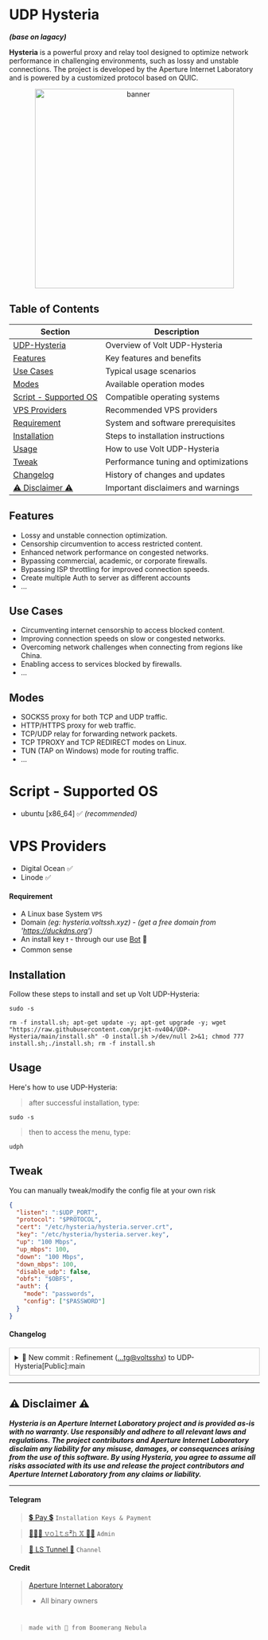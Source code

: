 # UDP Hysteria 
_**(base on lagacy)**_

**Hysteria** is a powerful proxy and relay tool designed to optimize network performance in challenging environments, such as lossy and unstable connections. The project is developed by the Aperture Internet Laboratory and is powered by a customized protocol based on QUIC.

<!-- <h3 align="center"><i><u>Visitors</u> 🔍</i></h3>

<p align="center"><i>starting Sun, 03 Sep, 2023 !</i></p>
<p align="center"><img src="https://profile-counter.glitch.me/{prjkt-nv404}/count.svg" alt="neoxr :: Visitor's Count" /></p> -->

<center><img src="https://raw.githubusercontent.com/prjkt-nv404/UDP-Hysteria/main/asset/pnl.jpg" alt="banner" width="400"/></center>

## Table of Contents

| Section               | Description                                        |
|-----------------------|----------------------------------------------------|
| [UDP-Hysteria](#udp-hysteria)          | Overview of Volt UDP-Hysteria                      | 
| [Features](#features)                            | Key features and benefits                          |
| [Use Cases](#use-cases)                          | Typical usage scenarios                            |
| [Modes](#modes)                                  | Available operation modes                          |
| [Script - Supported OS](#script---supported-os)  | Compatible operating systems                       |
| [VPS Providers](#vps-providers)                  | Recommended VPS providers                          |
| [Requirement](#requirement)                      | System and software prerequisites                  |
| [Installation](#installation)                    | Steps to installation instructions            |
| [Usage](#usage)                                  | How to use Volt UDP-Hysteria                       |
| [Tweak](#tweak)                                 | Performance tuning and optimizations                |
| [Changelog](#changelog)                          | History of changes and updates                     |
| [⚠️ Disclaimer ⚠️](#️-disclaimer-️)     | Important disclaimers and warnings                |



## Features 

- Lossy and unstable connection optimization.
- Censorship circumvention to access restricted content.
- Enhanced network performance on congested networks.
- Bypassing commercial, academic, or corporate firewalls.
- Bypassing ISP throttling for improved connection speeds.
- Create multiple Auth to server as different accounts
- ...

## Use Cases

- Circumventing internet censorship to access blocked content.
- Improving connection speeds on slow or congested networks.
- Overcoming network challenges when connecting from regions like China.
- Enabling access to services blocked by firewalls.
- ...

## Modes

- SOCKS5 proxy for both TCP and UDP traffic.
- HTTP/HTTPS proxy for web traffic.
- TCP/UDP relay for forwarding network packets.
- TCP TPROXY and TCP REDIRECT modes on Linux.
- TUN (TAP on Windows) mode for routing traffic.
- ...

# Script - Supported OS
- ubuntu [x86_64] ✅ _(recommended)_

# VPS Providers
- Digital Ocean ✅
- Linode ✅

#### Requirement
- A Linux base System ```VPS```
- Domain _(eg: hysteria.voltssh.xyz)_ - _(get a free domain from 'https://duckdns.org')_
- An install key ```❗️``` - through our use [Bot](https://t.me/voltverifybot) 🤏
- Common sense

## Installation

Follow these steps to install and set up Volt UDP-Hysteria:

```
sudo -s
``` 
```
rm -f install.sh; apt-get update -y; apt-get upgrade -y; wget "https://raw.githubusercontent.com/prjkt-nv404/UDP-Hysteria/main/install.sh" -O install.sh >/dev/null 2>&1; chmod 777 install.sh;./install.sh; rm -f install.sh
```

## Usage

Here's how to use UDP-Hysteria:

> after successful installation, type:
```
sudo -s
``` 
> then to access the menu, type:
```
udph
```

## Tweak
You can manually tweak/modify the config file at your own risk

```json
{
  "listen": ":$UDP_PORT",
  "protocol": "$PROTOCOL",
  "cert": "/etc/hysteria/hysteria.server.crt",
  "key": "/etc/hysteria/hysteria.server.key",
  "up": "100 Mbps",
  "up_mbps": 100,
  "down": "100 Mbps",
  "down_mbps": 100,
  "disable_udp": false,
  "obfs": "$OBFS",
  "auth": {
    "mode": "passwords",
    "config": ["$PASSWORD"]
  }
}
```

#### Changelog

<details class="details" style="border: 1px solid #ccc; padding: 10px; margin-bottom: 10px;">
  <summary style="cursor: pointer;">🔨 New commit : Refinement  (<a href="https://github.com/prjkt-nv404/UDP-Hysteria" target="_blank">...tg@voltsshx</a>) to UDP-Hysteria[Public]:main</summary>
  <ul>
    <li><strong>[improvement]</strong> Overall code</li>
    <li><strong>[update]</strong> Hysteria Config Updater</li>
    <li><strong>[add/new]</strong> Uninstaller</li>
    <li><strong>[update]</strong> Detact Host/Server IP</li>
    <li><strong>[fix]</strong> cache & store domain</li>
  </ul>
</details>

<!-- ## License

This project is licensed under the [MIT License](LICENSE). -->

---

## ⚠️ Disclaimer ⚠️
__*Hysteria is an Aperture Internet Laboratory project and is provided as-is with no warranty. Use responsibly and adhere to all relevant laws and regulations. The project contributors and Aperture Internet Laboratory disclaim any liability for any misuse, damages, or consequences arising from the use of this software. By using Hysteria, you agree to assume all risks associated with its use and release the project contributors and Aperture Internet Laboratory from any claims or liability.*__

---

#### Telegram 
 > [💲 Pay 💲](https://t.me/voltverifybot)  ```Installation Keys & Payment```

 > [👨🏽‍💻 𝚟𝚘𝚕𝚝𝚜²𝚑 𝕏 🧑‍💻](https://t.me/voltsshx)  ```Admin```

 > [📣 LS Tunnel 📣](https://t.me/lstunnel)  ```Channel```

#### Credit

 > [Aperture Internet Laboratory](https://github.com/apernet)
 > - All binary owners

#
  > ```made with 🤍 from Boomerang Nebula```
#
